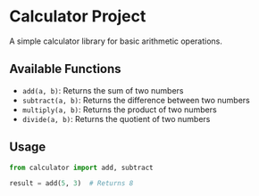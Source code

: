 # Calculator Project

A simple calculator library for basic arithmetic operations.

## Available Functions

- `add(a, b)`: Returns the sum of two numbers
- `subtract(a, b)`: Returns the difference between two numbers
- `multiply(a, b)`: Returns the product of two numbers
- `divide(a, b)`: Returns the quotient of two numbers

## Usage

```python
from calculator import add, subtract

result = add(5, 3)  # Returns 8